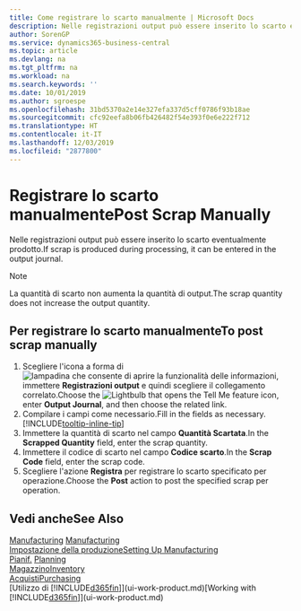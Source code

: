 ```yaml
---
title: Come registrare lo scarto manualmente | Microsoft Docs
description: Nelle registrazioni output può essere inserito lo scarto eventualmente prodotto. Si noti che la quantità di scarto non va ad aumentare la quantità di output.
author: SorenGP
ms.service: dynamics365-business-central
ms.topic: article
ms.devlang: na
ms.tgt_pltfrm: na
ms.workload: na
ms.search.keywords: ''
ms.date: 10/01/2019
ms.author: sgroespe
ms.openlocfilehash: 31bd5370a2e14e327efa337d5cff0786f93b18ae
ms.sourcegitcommit: cfc92eefa8b06fb426482f54e393f0e6e222f712
ms.translationtype: HT
ms.contentlocale: it-IT
ms.lasthandoff: 12/03/2019
ms.locfileid: "2877800"
---
```

# <a name="post-scrap-manually"></a><span data-ttu-id="5d581-104">Registrare lo scarto manualmente</span><span class="sxs-lookup"><span data-stu-id="5d581-104">Post Scrap Manually</span></span>
<span data-ttu-id="5d581-105">Nelle registrazioni output può essere inserito lo scarto eventualmente prodotto.</span><span class="sxs-lookup"><span data-stu-id="5d581-105">If scrap is produced during processing, it can be entered in the output journal.</span></span> 

> [!NOTE]
> <span data-ttu-id="5d581-106">La quantità di scarto non aumenta la quantità di output.</span><span class="sxs-lookup"><span data-stu-id="5d581-106">The scrap quantity does not increase the output quantity.</span></span>  

## <a name="to-post-scrap-manually"></a><span data-ttu-id="5d581-107">Per registrare lo scarto manualmente</span><span class="sxs-lookup"><span data-stu-id="5d581-107">To post scrap manually</span></span>  
1. <span data-ttu-id="5d581-108">Scegliere l'icona a forma di ![lampadina che consente di aprire la funzionalità delle informazioni](media/ui-search/search_small.png "Informazioni sull'operazione che si desidera eseguire"), immettere **Registrazioni output** e quindi scegliere il collegamento correlato.</span><span class="sxs-lookup"><span data-stu-id="5d581-108">Choose the ![Lightbulb that opens the Tell Me feature](media/ui-search/search_small.png "Tell me what you want to do") icon, enter **Output Journal**, and then choose the related link.</span></span>  
2. <span data-ttu-id="5d581-109">Compilare i campi come necessario.</span><span class="sxs-lookup"><span data-stu-id="5d581-109">Fill in the fields as necessary.</span></span> [!INCLUDE[tooltip-inline-tip](includes/tooltip-inline-tip_md.md)]  
3. <span data-ttu-id="5d581-110">Immettere la quantità di scarto nel campo **Quantità Scartata**.</span><span class="sxs-lookup"><span data-stu-id="5d581-110">In the **Scrapped Quantity** field, enter the scrap quantity.</span></span>  
4. <span data-ttu-id="5d581-111">Immettere il codice di scarto nel campo **Codice scarto**.</span><span class="sxs-lookup"><span data-stu-id="5d581-111">In the **Scrap Code** field, enter the scrap code.</span></span>  
5. <span data-ttu-id="5d581-112">Scegliere l'azione **Registra** per registrare lo scarto specificato per operazione.</span><span class="sxs-lookup"><span data-stu-id="5d581-112">Choose the **Post** action to post the specified scrap per operation.</span></span>  

## <a name="see-also"></a><span data-ttu-id="5d581-113">Vedi anche</span><span class="sxs-lookup"><span data-stu-id="5d581-113">See Also</span></span>  
<span data-ttu-id="5d581-114">[Manufacturing](production-manage-manufacturing.md)  </span><span class="sxs-lookup"><span data-stu-id="5d581-114">[Manufacturing](production-manage-manufacturing.md)  </span></span>  
[<span data-ttu-id="5d581-115">Impostazione della produzione</span><span class="sxs-lookup"><span data-stu-id="5d581-115">Setting Up Manufacturing</span></span>](production-configure-production-processes.md)  
<span data-ttu-id="5d581-116">[Pianif.](production-planning.md)    </span><span class="sxs-lookup"><span data-stu-id="5d581-116">[Planning](production-planning.md)    </span></span>  
[<span data-ttu-id="5d581-117">Magazzino</span><span class="sxs-lookup"><span data-stu-id="5d581-117">Inventory</span></span>](inventory-manage-inventory.md)  
[<span data-ttu-id="5d581-118">Acquisti</span><span class="sxs-lookup"><span data-stu-id="5d581-118">Purchasing</span></span>](purchasing-manage-purchasing.md)  
<span data-ttu-id="5d581-119">[Utilizzo di [!INCLUDE[d365fin](includes/d365fin_md.md)]](ui-work-product.md)</span><span class="sxs-lookup"><span data-stu-id="5d581-119">[Working with [!INCLUDE[d365fin](includes/d365fin_md.md)]](ui-work-product.md)</span></span>
